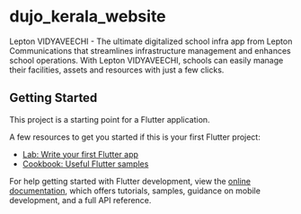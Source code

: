 # dujo_kerala_website

Lepton VIDYAVEECHI - The ultimate digitalized school infra app from Lepton Communications that streamlines infrastructure management and enhances school operations. With  Lepton VIDYAVEECHI, schools can easily manage their facilities, assets and resources with just a few clicks.

## Getting Started

This project is a starting point for a Flutter application.

A few resources to get you started if this is your first Flutter project:

- [Lab: Write your first Flutter app](https://docs.flutter.dev/get-started/codelab)
- [Cookbook: Useful Flutter samples](https://docs.flutter.dev/cookbook)

For help getting started with Flutter development, view the
[online documentation](https://docs.flutter.dev/), which offers tutorials,
samples, guidance on mobile development, and a full API reference.

